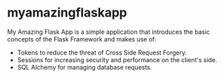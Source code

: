 # myamazingflaskapp
My Amazing Flask App is a simple application that introduces the basic concepts of the Flask Framework and makes use of: <br/>
<ul>
  <li>Tokens to reduce the threat of Cross Side Request Forgery. </li> <li> Sessions for increasing security and performance on the client's side. </li> <li> SQL Alchemy for managing database requests.</li>
  </ul>

